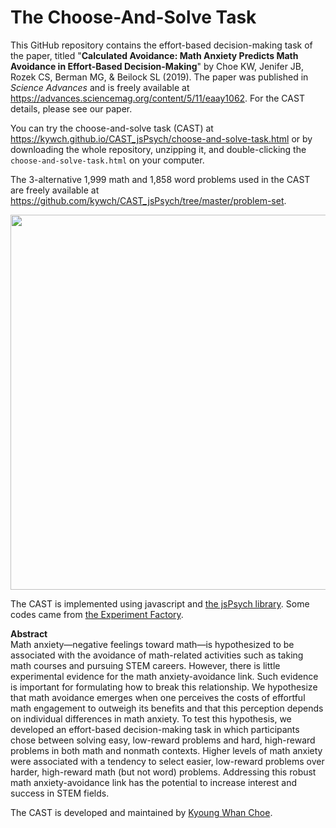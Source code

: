 # The Choose-And-Solve Task

This GitHub repository contains the effort-based decision-making task of the paper, titled "**Calculated Avoidance: Math Anxiety Predicts Math Avoidance in Effort-Based Decision-Making**" by Choe KW, Jenifer JB, Rozek CS, Berman MG, & Beilock SL (2019). The paper was published in *Science Advances* and is freely available at https://advances.sciencemag.org/content/5/11/eaay1062. For the CAST details, please see our paper. 

You can try the choose-and-solve task (CAST) at https://kywch.github.io/CAST_jsPsych/choose-and-solve-task.html or by downloading the whole repository, unzipping it, and double-clicking the ```choose-and-solve-task.html``` on your computer. 

The 3-alternative 1,999 math and 1,858 word problems used in the CAST are freely available at https://github.com/kywch/CAST_jsPsych/tree/master/problem-set.

<img src="https://kywch.github.io/CAST_jsPsych/Choose_And_Solve_Task.jpg" width="600"/>

The CAST is implemented using javascript and <a href="https://www.jspsych.org/">the jsPsych library</a>. Some codes came from <a href="https://expfactory.github.io/">the Experiment Factory</a>.

**Abstract<br>**
Math anxiety—negative feelings toward math—is hypothesized to be associated with the avoidance of math-related activities such as taking math courses and pursuing STEM careers. However, there is little experimental evidence for the math anxiety-avoidance link. Such evidence is important for formulating how to break this relationship. We hypothesize that math avoidance emerges when one perceives the costs of effortful math engagement to outweigh its benefits and that this perception depends on individual differences in math anxiety. To test this hypothesis, we developed an effort-based decision-making task in which participants chose between solving easy, low-reward problems and hard, high-reward problems in both math and nonmath contexts. Higher levels of math anxiety were associated with a tendency to select easier, low-reward problems over harder, high-reward math (but not word) problems. Addressing this robust math anxiety-avoidance link has the potential to increase interest and success in STEM fields.

The CAST is developed and maintained by [Kyoung Whan Choe](http://kywch.github.io/).
